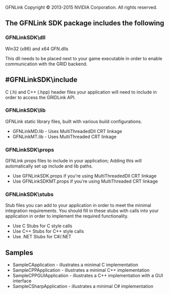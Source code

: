 GFNLink Copyright © 2013-2015 NVIDIA Corporation. All rights reserved.

## The GFNLink SDK package includes the following

### GFNLinkSDK\dll
Win32 (x86) and x64 GFN.dlls

This dll needs to be placed next to your game executable in order to enable communication with the GRID backend.
## #GFNLinkSDK\include
C (.h) and C++ (.hpp) header files your application will need to include in order to access the GRIDLink API.
### GFNLinkSDK\lib
GFNLink static library files, built with various build configurations. 

- GFNLinkMD.lib - Uses MultiThreadedDll CRT linkage
- GFNLinkMT.lib - Uses MultiThreaded CRT linkage

### GFNLinkSDK\props
GFNLink props files to include in your application; Adding this will automatically set up include and lib paths.
- Use GFNLinkSDK.props if you're using MultiThreadedDll CRT linkage
- Use GFNLinkSDKMT.props if you're using MultiThreaded CRT linkage

### GFNLinkSDK\stubs
Stub files you can add to your application in order to meet the minimal integration requirements.
You should fill in these stubs with calls into your application in order to implement the required functionality.

- Use C Stubs for C style calls
- Use C++ Stubs for C++ style calls
- Use .NET Stubs for C#/.NET

## Samples

- SampleCApplication - illustrates a minimal C implementation
- SampleCPPApplication - illustrates a minimal C++ implementation
- SampleCPPGUIApplication - illustrates a C++ implementation with a GUI interface
- SampleCSharpApplication - illustrates a minimal C# implementation 
